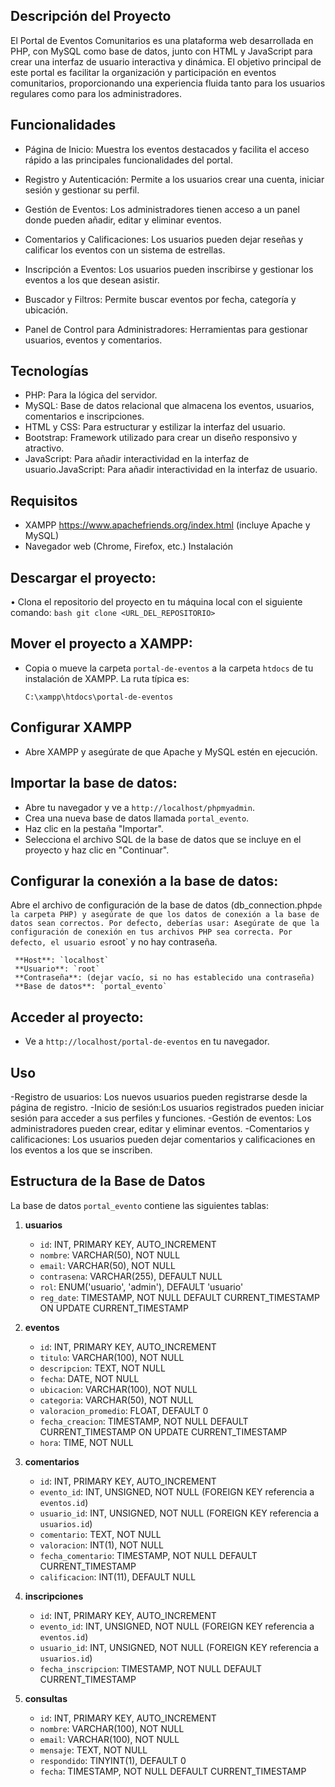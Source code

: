 ## Descripción del Proyecto

El Portal de Eventos Comunitarios es una plataforma web desarrollada en PHP, con MySQL como base de datos, junto con HTML y JavaScript para crear una interfaz de usuario interactiva y dinámica. El objetivo principal de este portal es facilitar la organización y participación en eventos comunitarios, proporcionando una experiencia fluida tanto para los usuarios regulares como para los administradores.

## Funcionalidades

  -	Página de Inicio: Muestra los eventos destacados y facilita el acceso rápido a las principales funcionalidades del portal.
  
  -	Registro y Autenticación: Permite a los usuarios crear una cuenta, iniciar sesión y gestionar su perfil.
  
  -	Gestión de Eventos: Los administradores tienen acceso a un panel donde pueden añadir, editar y eliminar eventos.
  
  - Comentarios y Calificaciones: Los usuarios pueden dejar reseñas y calificar los eventos con un sistema de estrellas.
  
  -	Inscripción a Eventos: Los usuarios pueden inscribirse y gestionar los eventos a los que desean asistir.
  
  -	Buscador y Filtros: Permite buscar eventos por fecha, categoría y ubicación.
  
 -	Panel de Control para Administradores: Herramientas para gestionar usuarios, eventos y comentarios.

## Tecnologías

  -	PHP: Para la lógica del servidor.
  -	MySQL: Base de datos relacional que almacena los eventos, usuarios, comentarios e inscripciones.
  -	HTML y CSS: Para estructurar y estilizar la interfaz del usuario.
  -	Bootstrap: Framework utilizado para crear un diseño responsivo y atractivo.
  -	JavaScript: Para añadir interactividad en la interfaz de usuario.JavaScript: Para añadir interactividad en la interfaz de usuario.

## Requisitos

  -	XAMPP https://www.apachefriends.org/index.html (incluye Apache y MySQL)
  -	Navegador web (Chrome, Firefox, etc.)
Instalación

## Descargar el proyecto:

  •	Clona el repositorio del proyecto en tu máquina local con el siguiente comando:
      ```bash
     git clone <URL_DEL_REPOSITORIO>
     ```

## Mover el proyecto a XAMPP:

 -	Copia o mueve la carpeta `portal-de-eventos` a la carpeta `htdocs` de tu instalación de XAMPP. La ruta típica es:

  	 ```
     C:\xampp\htdocs\portal-de-eventos
     ```

## Configurar XAMPP

  - Abre XAMPP y asegúrate de que Apache y MySQL estén en ejecución.

## Importar la base de datos:

  -	Abre tu navegador y ve a `http://localhost/phpmyadmin`.
  -	Crea una nueva base de datos llamada `portal_evento`.
  - Haz clic en la pestaña "Importar".
  -	Selecciona el archivo SQL de la base de datos que se incluye en el proyecto y haz clic en "Continuar".

## Configurar la conexión a la base de datos:

Abre el archivo de configuración de la base de datos (db_connection.php` de la carpeta PHP) y asegúrate de que los datos de conexión a la base de datos sean correctos. Por defecto, deberías usar:
Asegúrate de que la configuración de conexión en tus archivos PHP sea correcta. Por defecto, el usuario es `root` y no hay contraseña.

     **Host**: `localhost`
     **Usuario**: `root`
     **Contraseña**: (dejar vacío, si no has establecido una contraseña)
     **Base de datos**: `portal_evento`

## Acceder al proyecto:

  -	Ve a `http://localhost/portal-de-eventos` en tu navegador.

 ## Uso
 
-Registro de usuarios: Los nuevos usuarios pueden registrarse desde la página de registro.
-Inicio de sesión:Los usuarios registrados pueden iniciar sesión para acceder a sus perfiles y funciones.
-Gestión de eventos: Los administradores pueden crear, editar y eliminar eventos.
-Comentarios y calificaciones: Los usuarios pueden dejar comentarios y calificaciones en los eventos a los que se inscriben.


## Estructura de la Base de Datos
La base de datos `portal_evento` contiene las siguientes tablas:

1. **usuarios**
   - `id`: INT, PRIMARY KEY, AUTO_INCREMENT
   - `nombre`: VARCHAR(50), NOT NULL
   - `email`: VARCHAR(50), NOT NULL
   - `contrasena`: VARCHAR(255), DEFAULT NULL
   - `rol`: ENUM('usuario', 'admin'), DEFAULT 'usuario'
   - `reg_date`: TIMESTAMP, NOT NULL DEFAULT CURRENT_TIMESTAMP ON UPDATE CURRENT_TIMESTAMP

2. **eventos**
   - `id`: INT, PRIMARY KEY, AUTO_INCREMENT
   - `titulo`: VARCHAR(100), NOT NULL
   - `descripcion`: TEXT, NOT NULL
   - `fecha`: DATE, NOT NULL
   - `ubicacion`: VARCHAR(100), NOT NULL
   - `categoria`: VARCHAR(50), NOT NULL
   - `valoracion_promedio`: FLOAT, DEFAULT 0
   - `fecha_creacion`: TIMESTAMP, NOT NULL DEFAULT CURRENT_TIMESTAMP ON UPDATE CURRENT_TIMESTAMP
   - `hora`: TIME, NOT NULL

3. **comentarios**
   - `id`: INT, PRIMARY KEY, AUTO_INCREMENT
   - `evento_id`: INT, UNSIGNED, NOT NULL (FOREIGN KEY referencia a `eventos.id`)
   - `usuario_id`: INT, UNSIGNED, NOT NULL (FOREIGN KEY referencia a `usuarios.id`)
   - `comentario`: TEXT, NOT NULL
   - `valoracion`: INT(1), NOT NULL
   - `fecha_comentario`: TIMESTAMP, NOT NULL DEFAULT CURRENT_TIMESTAMP
   - `calificacion`: INT(11), DEFAULT NULL

4. **inscripciones**
   - `id`: INT, PRIMARY KEY, AUTO_INCREMENT
   - `evento_id`: INT, UNSIGNED, NOT NULL (FOREIGN KEY referencia a `eventos.id`)
   - `usuario_id`: INT, UNSIGNED, NOT NULL (FOREIGN KEY referencia a `usuarios.id`)
   - `fecha_inscripcion`: TIMESTAMP, NOT NULL DEFAULT CURRENT_TIMESTAMP

5. **consultas**
   - `id`: INT, PRIMARY KEY, AUTO_INCREMENT
   - `nombre`: VARCHAR(100), NOT NULL
   - `email`: VARCHAR(100), NOT NULL
   - `mensaje`: TEXT, NOT NULL
   - `respondido`: TINYINT(1), DEFAULT 0
   - `fecha`: TIMESTAMP, NOT NULL DEFAULT CURRENT_TIMESTAMP

